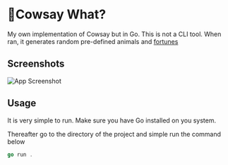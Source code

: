 # 🐄Cowsay What?

My own implementation of Cowsay but in Go. This is not a CLI tool. When ran, it generates random pre-defined animals and [fortunes](http://fortunes.pbworks.com/w/browse/#view=ViewUnfiled)

## Screenshots

![App Screenshot]("Screenshot.png")

## Usage

It is very simple to run. Make sure you have Go installed on you system.

Thereafter go to the directory of the project and simple run the command below

```Go
go run .
```
